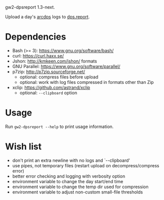 gw2-dpsreport 1.3-next.

Upload a day's [arcdps](https://www.deltaconnected.com/arcdps/) logs to
[dps.report](https://dps.report/).

# Dependencies

- Bash (>= 3): https://www.gnu.org/software/bash/
- curl: https://curl.haxx.se/
- Jshon: http://kmkeen.com/jshon/ formats
- GNU Parallel: https://www.gnu.org/software/parallel/
- p7zip: http://p7zip.sourceforge.net/
    - optional: compress files before upload
    - optional: work with log files compressed in formats other than Zip
- xclip: https://github.com/astrand/xclip
    - optional: `--clipboard` option

# Usage

Run `gw2-dpsreport --help` to print usage information.

# Wish list

- don't print an extra newline with no logs and `--clipboard'
- use pipes, not temporary files (restart upload on decompress/compress error)
- better error checking and logging with verbosity option
- environment variable to change the day start/end time
- environment variable to change the temp dir used for compression
- environment variable to adjust non-custom small-file thresholds
